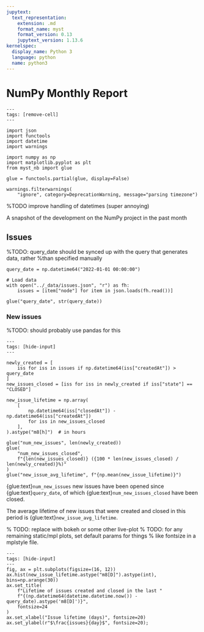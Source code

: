 ```yaml
---
jupytext:
  text_representation:
    extension: .md
    format_name: myst
    format_version: 0.13
    jupytext_version: 1.13.6
kernelspec:
  display_name: Python 3
  language: python
  name: python3
---
```


# NumPy Monthly Report

```{code-cell} ipython3
---
tags: [remove-cell]
---

import json
import functools
import datetime
import warnings

import numpy as np
import matplotlib.pyplot as plt
from myst_nb import glue

glue = functools.partial(glue, display=False)

warnings.filterwarnings(
    "ignore", category=DeprecationWarning, message="parsing timezone")
```

%TODO improve handling of datetimes (super annoying)

A snapshot of the development on the NumPy project in the past month

## Issues

%TODO: query_date should be synced up with the query that generates data, rather
%than specified manually

```{code-cell} ipython3
query_date = np.datetime64("2022-01-01 00:00:00")

# Load data
with open("../_data/issues.json", "r") as fh:
    issues = [item["node"] for item in json.loads(fh.read())]

glue("query_date", str(query_date))
```

### New issues

%TODO: should probably use pandas for this

```{code-cell} ipython3
---
tags: [hide-input]
---

newly_created = [
    iss for iss in issues if np.datetime64(iss["createdAt"]) > query_date
]
new_issues_closed = [iss for iss in newly_created if iss["state"] == "CLOSED"]

new_issue_lifetime = np.array(
    [
        np.datetime64(iss["closedAt"]) - np.datetime64(iss["createdAt"])
        for iss in new_issues_closed
    ],
).astype("m8[h]")  # in hours

glue("num_new_issues", len(newly_created))
glue(
    "num_new_issues_closed",
    f"{len(new_issues_closed)} ({100 * len(new_issues_closed) / len(newly_created)}%)"
)
glue("new_issue_avg_lifetime", f"{np.mean(new_issue_lifetime)}")
```

{glue:text}`num_new_issues` new issues have been opened since
{glue:text}`query_date`, of which {glue:text}`num_new_issues_closed` have been
closed.

The average lifetime of new issues that were created and closed in this period
is {glue:text}`new_issue_avg_lifetime`.

% TODO: replace with bokeh or some other live-plot
% TODO: for any remaining static/mpl plots, set default params for things
% like fontsize in a mplstyle file.

```{code-cell} ipython3
---
tags: [hide-input]
---
fig, ax = plt.subplots(figsize=(16, 12))
ax.hist(new_issue_lifetime.astype("m8[D]").astype(int), bins=np.arange(30))
ax.set_title(
    f"Lifetime of issues created and closed in the last "
    f"{(np.datetime64(datetime.datetime.now()) - query_date).astype('m8[D]')}",
    fontsize=24
)
ax.set_xlabel("Issue lifetime (days)", fontsize=20)
ax.set_ylabel(r"$\frac{issues}{day}$", fontsize=20);
```
